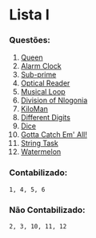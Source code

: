 # Lista I

### Questões:
1. [Queen](https://www.urionlinejudge.com.br/judge/en/problems/view/1087)
2.	[Alarm Clock](https://www.urionlinejudge.com.br/judge/en/problems/view/1103)
3.	[Sub-prime](https://www.urionlinejudge.com.br/judge/en/problems/view/1105)
4. [Optical Reader](https://www.urionlinejudge.com.br/judge/en/problems/view/1129)
5. [Musical Loop](https://www.urionlinejudge.com.br/judge/en/problems/view/1089)
6.	[Division of Nlogonia](https://www.urionlinejudge.com.br/judge/en/problems/view/1091)
7.	[KiloMan](https://www.urionlinejudge.com.br/judge/en/problems/view/1250)
8.	[Different Digits](https://www.urionlinejudge.com.br/judge/en/problems/view/1285)
9.	[Dice](https://www.urionlinejudge.com.br/judge/en/problems/view/1342)
10. [Gotta Catch Em' All!](http://codeforces.com/problemset/problem/757/A)
11. [String Task](http://codeforces.com/problemset/problem/118/A)
12. [Watermelon](http://codeforces.com/problemset/problem/4/A)

### Contabilizado:
```1, 4, 5, 6```

### Não Contabilizado:
```2, 3, 10, 11, 12```
